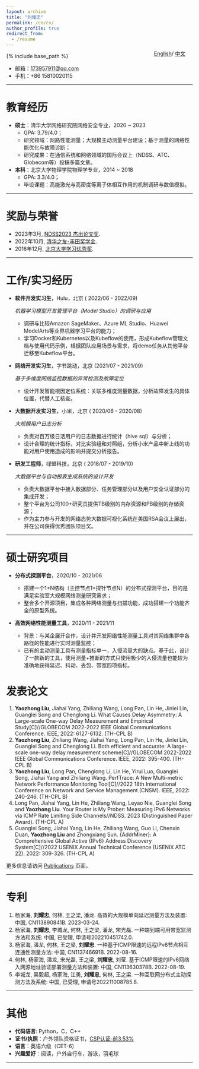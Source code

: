 ```yaml
---
layout: archive
title: "刘耀忠"
permalink: /cn/cv/
author_profile: true
redirect_from:
  - /resume
---
```


{% include base_path %}


<style>
  .language-switch {
    position: absolute;
    top: -40px;
    right: 20px;
  }
</style>

<div style="position: relative;">
  <div class="language-switch">
  <a href="/cv/">English</a>/
  <a href="/cn/cv/">中文</a>
</div>
</div>

* 邮箱：173957911@qq.com
* 手机：+86 15810020115

***

教育经历
======
* **硕士**：清华大学网络研究院网络安全专业，2020 ~ 2023
  * GPA: 3.79/4.0；
  * 研究领域：网路性能测量；大规模主动测量平台建设；基于测量的网络性能优化与故障诊断；
  * 研究成果：在通信系统和网络领域的国际会议上（NDSS、ATC、Globecom等）投稿多篇文章。
* **本科**：北京大学物理学院物理学专业，2014 ~ 2018
  * GPA: 3.3/4.0；
  * 毕设课题：高能激光与高密度等离子体相互作用的机制调研与数值模拟。

***

奖励与荣誉
=====
* 2023年3月, [NDSS2023 杰出论文奖](https://Yiu-chung.github.io/images/ndss23-distinguished-award.pdf).
* 2022年10月, [清华之友-丰田奖学金](https://Yiu-chung.github.io/images/thu_award.jpg).
* 2016年12月, [北京大学学习优秀奖](https://Yiu-chung.github.io/images/pku_award.jpg).

***

工作/实习经历
======
* **软件开发实习生**，Hulu，北京 (
2022/06 - 2022/09)

  *机器学习模型开发管理平台（Model Studio）的调研与应用*
  * 调研与比较Amazon SageMaker、Azure ML Studio、Huawei ModelArts等业界机器学习平台的能力；
  * 学习Docker和Kubernetes以及Kubeflow的使用，形成Kubeflow管理文档与使用代码示例，根据团队应用场景与需求，将demo任务从其他平台迁移至Kubeflow平台。

* **网络开发实习生**，字节跳动，北京 (2021/07 - 2021/09)

  *基于多维度网络监控数据的异常检测及故障定位*
  * 设计开发智能根因定位系统：关联多维度测量数据，分析故障发生的具体位置，代替人工核查。

* **大数据开发实习生**，小米，北京 (
2020/06 - 2020/08)

  *大规模用户日志分析*
  * 负责对百万级日活用户的日志数据进行统计（hive sql）与分析；
  * 设计合理的统计指标，对比实验组和对照组，分析小米产品中新上线的功能对用户使用造成的影响并提交分析报告。

* **研发工程师**，绿盟科技，北京 (
2018/07 - 2019/10)

  *大数据平台与自动报表生成系统的设计开发*
  * 负责大数据平台中接入数据部分、任务管理部分以及用户安全认证部分的集成开发；
  * 整个平台为公司100+研究员提供TB级别的内存资源和PB级别的存储资源；
  * 作为主力参与开发的网络态势大数据可视化系统在美国RSA会议上展出，并在公司获得优秀团队项目奖。

***

硕士研究项目
======
* **分布式探测平台**，2020/10 - 2021/06
  
  * 搭建一个1+N结构（主控节点1+探针节点N）的分布式探测平台，目的是满足实验室大规模网络测量研究需求；
  * 整合多个开源项目，集成各种网络测量与扫描功能，成功搭建一个功能齐全的原型系统。

* **高效网络性能测量工具**，2020/11 - 2021/11

  * 背景：与某企展开合作，设计并开发网络性能测量工具对其网络集群中各路径的性能进行实时测量监控；
  * 已有的主动测量工具有测量指标单一，入侵流量大的缺点。基于此，设计了一款新的工具，使用测量+推断的方式只使用极少的入侵流量也能较为准确地获得延迟、抖动、丢包、带宽四项指标。


发表论文
======
1. **Yaozhong Liu**, Jiahai Yang, Zhiliang Wang, Long Pan, Lin He, Jinlei Lin, Guanglei Song and Chenglong Li. What Causes Delay Asymmetry: A Large-scale One-way Delay Measurement and Empirical Study[C]//GLOBECOM 2022-2022 IEEE Global Communications Conference. IEEE, 2022: 6127-6132. (TH-CPL B)
2. **Yaozhong Liu**, Zhiliang Wang, Jiahai Yang, Long Pan, Lin He, Jinlei Lin, Guanglei Song and Chenglong Li. Both efficient and accurate: A large-scale one-way delay measurement scheme[C]//GLOBECOM 2022-2022 IEEE Global Communications Conference. IEEE, 2022: 395-400. (TH-CPL B)
3. **Yaozhong Liu**, Long Pan, Chenglong Li, Lin He, Yirui Luo, Guanglei Song, Jiahai Yang and Zhiliang Wang. PerfTrace: A New Multi-metric Network Performance Monitoring Tool[C]//2022 18th International Conference on Network and Service Management (CNSM). IEEE, 2022: 240-246. (TH-CPL B)
4. Long Pan, Jiahai Yang, Lin He, Zhiliang Wang, Leyao Nie, Guanglei Song and **Yaozhong Liu**. Your Router is My Prober: Measuring IPv6 Networks via ICMP Rate Limiting Side Channels//NDSS. 2023 (Distinguished Paper Award). (TH-CPL A)
5. Guanglei Song, Jiahai Yang, Lin He, Zhiliang Wang, Guo Li, Chenxin Duan, **Yaozhong Liu** and Zhongxiang Sun. {AddrMiner}: A Comprehensive Global Active {IPv6} Address Discovery System[C]//2022 USENIX Annual Technical Conference (USENIX ATC 22). 2022: 309-326. (TH-CPL A)

更多信息请访问 [Publications](https://yiu-chung.github.io/publications/) 页面。

***

专利
======
1. 杨家海, **刘耀忠**, 何林, 王之梁, 潘龙. 高效的大规模单向延迟测量方法及装置: 中国, CN113890841B. 2023-03-24.
2. 杨家海, **刘耀忠**, 李城龙, 何林, 王之梁, 潘龙, 宋光磊. 一种端到端可用带宽监测方法和系统: 中国, 已受理, 申请号202210451742.0.
3. 杨家海, 潘龙, 何林, 王之梁, **刘耀忠**. 一种基于ICMP限速的远程IPv6节点相互连通性测量方法: 中国, CN113746691B. 2022-08-16.
4. 何林, 杨家海, 潘龙, 宋光磊, 王之梁, **刘耀忠**, 刘莹. 基于ICMP限速的IPv6网络入网源地址验证部署测量方法和装置: 中国, CN113630378B. 2022-08-19.
5. 李城龙, 吴毅超, 杨家海, 江勇, **刘耀忠**, 何林, 王之梁. 一种互联网分布式主动探测方法及系统: 中国, 已受理, 申请号202211008785.8.


***

其他
======
* **代码语言**: Python，C，C++
* **证书/执照**：户外领队资格证书，[CSP认证-前3.53%](https://Yiu-chung.github.io/images/csp_grade.pdf)
* **语言**：英语六级（CET-6）
* **兴趣爱好**：阅读，户外自行车，游泳，羽毛球

***


